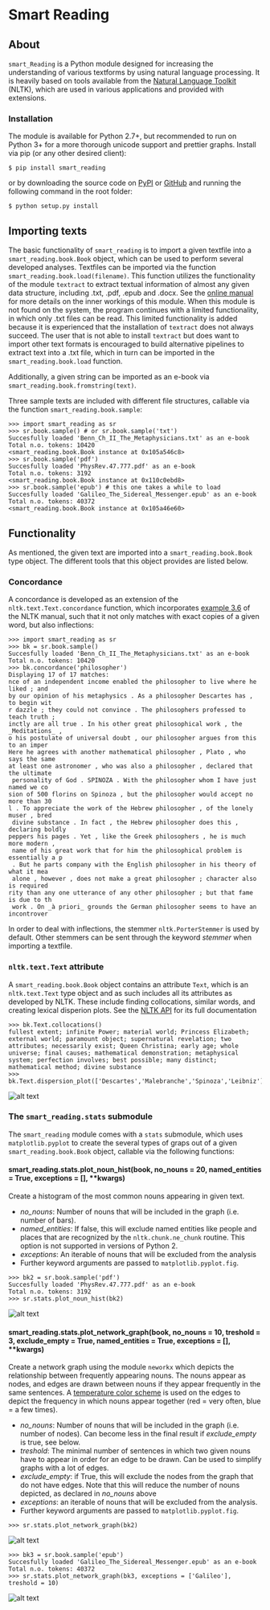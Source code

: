 # Smart Reading

## About

`smart_Reading` is a Python module designed for increasing the understanding of various textforms by using natural language processing. It is heavily based on tools available from the [Natural Language Toolkit](https://www.nltk.org) (NLTK), which are used in various applications and provided with extensions.

### Installation

The module is available for Python 2.7+, but recommended to run on Python 3+ for a more thorough unicode support and prettier graphs. Install via pip (or any other desired client):
```
$ pip install smart_reading
```
or by downloading the source code on [PyPI](https://pypi.org/project/smart-reading/) or [GitHub](https://github.com/andredelft/smart_reading) and running the following command in the root folder:
```
$ python setup.py install
```
## Importing texts

The basic functionality of `smart_reading` is to import a given textfile into a `smart_reading.book.Book` object, which can be used to perform several developed analyses. Textfiles can be imported via the function `smart_reading.book.load(filename)`. This function utilizes the functionality of the module `textract` to extract textual information of almost any given data structure, including .txt, .pdf, .epub and .docx. See the [online manual](https://textract.readthedocs.io/en/stable/) for more details on the inner workings of this module. When this module is not found on the system, the program continues with a limited functionality, in which only .txt files can be read. This limited functionality is added because it is experienced that the installation of `textract` does not always succeed. The user that is not able to install `textract` but does want to import other text formats is encouraged to build alternative pipelines to extract text into a .txt file, which in turn can be imported in the `smart_reading.book.load` function.

Additionally, a given string can be imported as an e-book via `smart_reading.book.fromstring(text)`.

Three sample texts are included with different file structures, callable via the function `smart_reading.book.sample`:

```pycon
>>> import smart_reading as sr
>>> sr.book.sample() # or sr.book.sample('txt')
Succesfully loaded 'Benn_Ch_II_The_Metaphysicians.txt' as an e-book
Total n.o. tokens: 10420
<smart_reading.book.Book instance at 0x105a546c8>
>>> sr.book.sample('pdf')
Succesfully loaded 'PhysRev.47.777.pdf' as an e-book
Total n.o. tokens: 3192
<smart_reading.book.Book instance at 0x110c0ebd8>
>>> sr.book.sample('epub') # this one takes a while to load
Succesfully loaded 'Galileo_The_Sidereal_Messenger.epub' as an e-book
Total n.o. tokens: 40372
<smart_reading.book.Book instance at 0x105a46e60>
```

## Functionality

As mentioned, the given text are imported into a `smart_reading.book.Book` type object. The different tools that this object provides are listed below.

### Concordance

A concordance is developed as an extension of the `nltk.text.Text.concordance` function, which incorporates [example 3.6](http://www.nltk.org/book/ch03.html#code-stemmer-indexing) of the NLTK manual, such that it not only matches with exact copies of a given word, but also inflections:

```pycon
>>> import smart_reading as sr
>>> bk = sr.book.sample()
Succesfully loaded 'Benn_Ch_II_The_Metaphysicians.txt' as an e-book
Total n.o. tokens: 10420
>>> bk.concordance('philosopher')
Displaying 17 of 17 matches:
nce of an independent income enabled the philosopher to live where he liked ; and
by our opinion of his metaphysics . As a philosopher Descartes has , to begin wit
r dazzle ; they could not convince . The philosophers professed to teach truth ; 
inctly are all true . In his other great philosophical work , the _Meditations_ ,
o his postulate of universal doubt , our philosopher argues from this to an imper
Here he agrees with another mathematical philosopher , Plato , who says the same 
at least one astronomer , who was also a philosopher , declared that the ultimate
 personality of God . SPINOZA . With the philosopher whom I have just named we co
sion of 500 florins on Spinoza , but the philosopher would accept no more than 30
l . To appreciate the work of the Hebrew philosopher , of the lonely muser , bred
 divine substance . In fact , the Hebrew philosopher does this , declaring boldly
peppers his pages . Yet , like the Greek philosophers , he is much more modern , 
 name of his great work that for him the philosophical problem is essentially a p
 . But he parts company with the English philosopher in his theory of what it mea
 alone , however , does not make a great philosopher ; character also is required
rity than any one utterance of any other philosopher ; but that fame is due to th
 work . On _à priori_ grounds the German philosopher seems to have an incontrover
```

In order to deal with inflections, the stemmer `nltk.PorterStemmer` is used by default. Other stemmers can be sent through the keyword *stemmer* when importing a textfile.

### `nltk.text.Text` attribute

A `smart_reading.book.Book` object contains an attribute `Text`, which is an `nltk.text.Text` type object and as such includes all its attributes as developed by NLTK. These include finding collocations, similar words, and creating lexical disperion plots. See the [NLTK API](https://www.nltk.org/api/nltk.html#nltk.text.Text) for its full documentation

```pycon
>>> bk.Text.collocations()
fullest extent; infinite Power; material world; Princess Elizabeth;
external world; paramount object; supernatural revelation; two
attributes; necessarily exist; Queen Christina; early age; whole
universe; final causes; mathematical demonstration; metaphysical
system; perfection involves; best possible; many distinct;
mathematical method; divine substance
>>> bk.Text.dispersion_plot(['Descartes','Malebranche','Spinoza','Leibniz'])
```
![alt text](https://i.imgur.com/TgGu656.png "Lexical Dispersion Plot")

### The `smart_reading.stats` submodule

The `smart_reading` module comes with a `stats` submodule, which uses `matplotlib.pyplot` to create the several types of graps out of a given `smart_reading.book.Book` object, callable via the following functions:

#### smart_reading.stats.plot_noun_hist(book, no_nouns = 20, named_entities = True, exceptions = [], **kwargs)

Create a histogram of the most common nouns appearing in given text.
* *no_nouns*: Number of nouns that will be included in the graph (i.e. number of bars).
* *named_entities*: If false, this will exclude named entities like people and places that are recognized by the `nltk.chunk.ne_chunk` routine. This option is not supported in versions of Python 2.
* *exceptions*: An iterable of nouns that will be excluded from the analysis
* Further keyword arguments are passed to `matplotlib.pyplot.fig`.

```pycon
>>> bk2 = sr.book.sample('pdf')
Succesfully loaded 'PhysRev.47.777.pdf' as an e-book
Total n.o. tokens: 3192
>>> sr.stats.plot_noun_hist(bk2)
```
![alt text](https://imgur.com/fRlb1aw.png "Frequency Plot")

#### smart_reading.stats.plot_network_graph(book, no_nouns = 10, treshold = 3, exclude_empty = True, named_entities = True, exceptions = [], **kwargs)

Create a network graph using the module `neworkx` which depicts the relationship between frequently appearing nouns. The nouns appear as nodes, and edges are drawn between nouns if they appear frequently in the same sentences. A [temperature color scheme](https://en.wikipedia.org/wiki/Color_temperature) is used on the edges to depict the frequency in which nouns appear together (red = very often, blue = a few times).
* *no_nouns*: Number of nouns that will be included in the graph (i.e. number of nodes). Can become less in the final result if *exclude_empty* is true, see below.
* *treshold*: The minimal number of sentences in which two given nouns have to appear in order for an edge to be drawn. Can be used to simplify graphs with a lot of edges.
* *exclude_empty*: if True, this will exclude the nodes from the graph that do not have edges. Note that this will reduce the number of nouns depicted, as declared in *no_nouns* above
* *exceptions*: an iterable of nouns that will be excluded from the analysis.
* Further keyword arguments are passed to `matplotlib.pyplot.fig`.

```pycon
>>> sr.stats.plot_network_graph(bk2)
```
![alt text](https://imgur.com/pRA0yy2.png "Network Graph")
```pycon
>>> bk3 = sr.book.sample('epub')
Succesfully loaded 'Galileo_The_Sidereal_Messenger.epub' as an e-book
Total n.o. tokens: 40372
>>> sr.stats.plot_network_graph(bk3, exceptions = ['Galileo'], treshold = 10)
```
![alt text](https://imgur.com/NdG4vIs.png "Network Graph")
